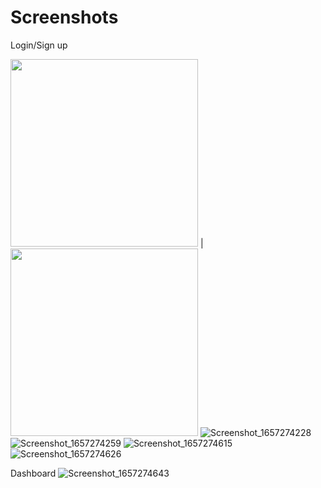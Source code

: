 # Screenshots

Login/Sign up

<img src="https://user-images.githubusercontent.com/39546098/177978193-4f632288-e061-443e-b9fc-666d9fd5a302.png" width="300" /> | <img src="https://user-images.githubusercontent.com/39546098/177978199-81640d4c-6aa8-4537-9ac9-52d0ae7e70c0.png" width="300" />
![Screenshot_1657274228](https://user-images.githubusercontent.com/39546098/177978201-5235d817-a282-43f8-9c50-8eda74ae2bd7.png)
![Screenshot_1657274259](https://user-images.githubusercontent.com/39546098/177978205-c3856def-f9b3-46df-a0ce-8213f389ee3f.png)
![Screenshot_1657274615](https://user-images.githubusercontent.com/39546098/177978208-738d513b-5189-49c1-870c-dc16b011998c.png)
![Screenshot_1657274626](https://user-images.githubusercontent.com/39546098/177978211-e963b103-ee88-4ed2-8d87-920b79ae1724.png)

Dashboard
![Screenshot_1657274643](https://user-images.githubusercontent.com/39546098/177978250-e47770a7-8501-471e-8ca5-1be64a237f10.png)

